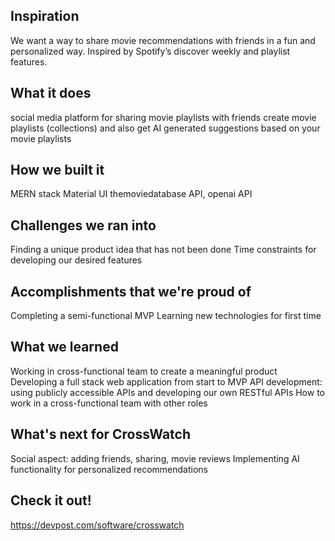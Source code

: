 ## Inspiration
We want a way to share movie recommendations with friends in a fun and personalized way. Inspired by 
Spotify’s discover weekly and playlist features. 

## What it does
social media platform for sharing movie playlists with friends
create movie playlists (collections) and also get AI generated suggestions based on your movie playlists

## How we built it
MERN stack
Material UI
themoviedatabase API, openai API

## Challenges we ran into
Finding a unique product idea that has not been done
Time constraints for developing our desired features

## Accomplishments that we're proud of
Completing a semi-functional MVP
Learning new technologies for first time

## What we learned
Working in cross-functional team to create a meaningful product
Developing a full stack web application from start to MVP
API development: using publicly accessible APIs and developing our own RESTful APIs
How to work in a cross-functional team with other roles

## What's next for CrossWatch
Social aspect: adding friends, sharing, movie reviews
Implementing AI functionality for personalized recommendations


## Check it out!
https://devpost.com/software/crosswatch

